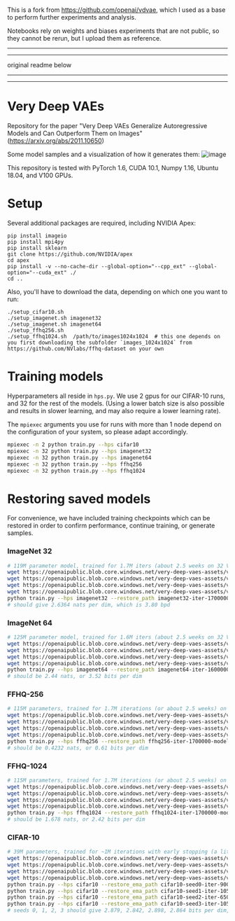 # 

This is a fork from https://github.com/openai/vdvae, 
which I used as a base to perform further experiments and analysis. 

Notebooks rely on weights and biases experiments that are not public, so they cannot be rerun, but I upload them as reference.

---
---

original readme below

---
---

# Very Deep VAEs

Repository for the paper "Very Deep VAEs Generalize Autoregressive Models and Can Outperform Them on Images" (https://arxiv.org/abs/2011.10650)

Some model samples and a visualization of how it generates them:
![image](header-image.png)

This repository is tested with PyTorch 1.6, CUDA 10.1, Numpy 1.16, Ubuntu 18.04, and V100 GPUs.

# Setup
Several additional packages are required, including NVIDIA Apex:
```
pip install imageio
pip install mpi4py
pip install sklearn
git clone https://github.com/NVIDIA/apex
cd apex
pip install -v --no-cache-dir --global-option="--cpp_ext" --global-option="--cuda_ext" ./
cd ..
```

Also, you'll have to download the data, depending on which one you want to run:
```
./setup_cifar10.sh
./setup_imagenet.sh imagenet32
./setup_imagenet.sh imagenet64
./setup_ffhq256.sh
./setup_ffhq1024.sh  /path/to/images1024x1024  # this one depends on you first downloading the subfolder `images_1024x1024` from https://github.com/NVlabs/ffhq-dataset on your own
```

# Training models
Hyperparameters all reside in `hps.py`. We use 2 gpus for our CIFAR-10 runs, and 32 for the rest of the models. (Using a lower batch size is also possible and results in slower learning, and may also require a lower learning rate).

The `mpiexec` arguments you use for runs with more than 1 node depend on the configuration of your system, so please adapt accordingly.

```bash
mpiexec -n 2 python train.py --hps cifar10
mpiexec -n 32 python train.py --hps imagenet32
mpiexec -n 32 python train.py --hps imagenet64
mpiexec -n 32 python train.py --hps ffhq256
mpiexec -n 32 python train.py --hps ffhq1024
```

# Restoring saved models
For convenience, we have included training checkpoints which can be restored in order to confirm performance, continue training, or generate samples.

### ImageNet 32
```bash
# 119M parameter model, trained for 1.7M iters (about 2.5 weeks on 32 V100)
wget https://openaipublic.blob.core.windows.net/very-deep-vaes-assets/vdvae-assets/imagenet32-iter-1700000-log.jsonl
wget https://openaipublic.blob.core.windows.net/very-deep-vaes-assets/vdvae-assets/imagenet32-iter-1700000-model.th
wget https://openaipublic.blob.core.windows.net/very-deep-vaes-assets/vdvae-assets/imagenet32-iter-1700000-model-ema.th
wget https://openaipublic.blob.core.windows.net/very-deep-vaes-assets/vdvae-assets/imagenet32-iter-1700000-opt.th
python train.py --hps imagenet32 --restore_path imagenet32-iter-1700000-model.th --restore_ema_path imagenet32-iter-1700000-model-ema.th --restore_log_path imagenet32-iter-1700000-log.jsonl --restore_optimizer_path imagenet32-iter-1700000-opt.th --test_eval
# should give 2.6364 nats per dim, which is 3.80 bpd
```

### ImageNet 64
```bash
# 125M parameter model, trained for 1.6M iters (about 2.5 weeks on 32 V100)
wget https://openaipublic.blob.core.windows.net/very-deep-vaes-assets/vdvae-assets-2/imagenet64-iter-1600000-log.jsonl
wget https://openaipublic.blob.core.windows.net/very-deep-vaes-assets/vdvae-assets-2/imagenet64-iter-1600000-model.th
wget https://openaipublic.blob.core.windows.net/very-deep-vaes-assets/vdvae-assets-2/imagenet64-iter-1600000-model-ema.th
wget https://openaipublic.blob.core.windows.net/very-deep-vaes-assets/vdvae-assets-2/imagenet64-iter-1600000-opt.th
python train.py --hps imagenet64 --restore_path imagenet64-iter-1600000-model.th --restore_ema_path imagenet64-iter-1600000-model-ema.th --restore_log_path imagenet64-iter-1600000-log.jsonl --restore_optimizer_path imagenet64-iter-1600000-opt.th --test_eval
# should be 2.44 nats, or 3.52 bits per dim
```

### FFHQ-256
```bash
# 115M parameters, trained for 1.7M iterations (or about 2.5 weeks) on 32 V100
wget https://openaipublic.blob.core.windows.net/very-deep-vaes-assets/vdvae-assets/ffhq256-iter-1700000-log.jsonl
wget https://openaipublic.blob.core.windows.net/very-deep-vaes-assets/vdvae-assets/ffhq256-iter-1700000-model.th
wget https://openaipublic.blob.core.windows.net/very-deep-vaes-assets/vdvae-assets/ffhq256-iter-1700000-model-ema.th
wget https://openaipublic.blob.core.windows.net/very-deep-vaes-assets/vdvae-assets/ffhq256-iter-1700000-opt.th
python train.py --hps ffhq256 --restore_path ffhq256-iter-1700000-model.th --restore_ema_path ffhq256-iter-1700000-model-ema.th --restore_log_path ffhq256-iter-1700000-log.jsonl --restore_optimizer_path ffhq256-iter-1700000-opt.th --test_eval
# should be 0.4232 nats, or 0.61 bits per dim
```

### FFHQ-1024
```bash
# 115M parameters, trained for 1.7M iterations (or about 2.5 weeks) on 32 V100
wget https://openaipublic.blob.core.windows.net/very-deep-vaes-assets/vdvae-assets/ffhq1024-iter-1700000-log.jsonl
wget https://openaipublic.blob.core.windows.net/very-deep-vaes-assets/vdvae-assets/ffhq1024-iter-1700000-model.th
wget https://openaipublic.blob.core.windows.net/very-deep-vaes-assets/vdvae-assets/ffhq1024-iter-1700000-model-ema.th
wget https://openaipublic.blob.core.windows.net/very-deep-vaes-assets/vdvae-assets/ffhq1024-iter-1700000-opt.th
python train.py --hps ffhq1024 --restore_path ffhq1024-iter-1700000-model.th --restore_ema_path ffhq1024-iter-1700000-model-ema.th --restore_log_path ffhq1024-iter-1700000-log.jsonl --restore_optimizer_path ffhq1024-iter-1700000-opt.th --test_eval
# should be 1.678 nats, or 2.42 bits per dim
```

### CIFAR-10
```bash
# 39M parameters, trained for ~1M iterations with early stopping (a little less than a week on 2 GPUs)
wget https://openaipublic.blob.core.windows.net/very-deep-vaes-assets/vdvae-assets-2/cifar10-seed0-iter-900000-model-ema.th
wget https://openaipublic.blob.core.windows.net/very-deep-vaes-assets/vdvae-assets-2/cifar10-seed1-iter-1050000-model-ema.th
wget https://openaipublic.blob.core.windows.net/very-deep-vaes-assets/vdvae-assets-2/cifar10-seed2-iter-650000-model-ema.th
wget https://openaipublic.blob.core.windows.net/very-deep-vaes-assets/vdvae-assets-2/cifar10-seed3-iter-1050000-model-ema.th
python train.py --hps cifar10 --restore_ema_path cifar10-seed0-iter-900000-model-ema.th --test_eval
python train.py --hps cifar10 --restore_ema_path cifar10-seed1-iter-1050000-model-ema.th --test_eval
python train.py --hps cifar10 --restore_ema_path cifar10-seed2-iter-650000-model-ema.th --test_eval
python train.py --hps cifar10 --restore_ema_path cifar10-seed3-iter-1050000-model-ema.th --test_eval
# seeds 0, 1, 2, 3 should give 2.879, 2.842, 2.898, 2.864 bits per dim, for an average of 2.87 bits per dim.
```
